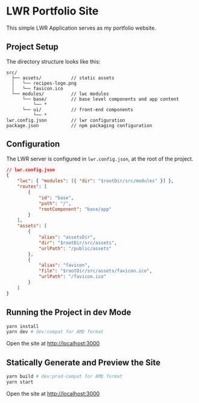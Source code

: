 # LWR Portfolio Site

This simple LWR Application serves as my portfolio website.

## Project Setup

The directory structure looks like this:

```
src/
  ├── assets/           // static assets
  │   └── recipes-logo.png
  |   └── favicon.ico
  └── modules/          // lwc modules
      └── base/         // base level components and app content
          └── *
      └── ui/           // front-end components
          └── *
lwr.config.json         // lwr configuration
package.json            // npm packaging configuration
```

## Configuration

The LWR server is configured in `lwr.config.json`, at the root of the project.

```json
// lwr.config.json
{
	"lwc": { "modules": [{ "dir": "$rootDir/src/modules" }] },
	"routes": [
		{
			"id": "base",
			"path": "/",
			"rootComponent": "base/app"
		}
	],
	"assets": [
		{
			"alias": "assetsDir",
			"dir": "$rootDir/src/assets",
			"urlPath": "/public/assets"
		},
		{
			"alias": "favicon",
			"file": "$rootDir/src/assets/favicon.ico",
			"urlPath": "/favicon.ico"
		}
	]
}
```

## Running the Project in dev Mode

```bash
yarn install
yarn dev # dev:compat for AMD format
```

Open the site at [http://localhost:3000](http://localhost:3000)

## Statically Generate and Preview the Site

```bash
yarn build # dev:prod-compat for AMD format
yarn start
```

Open the site at [http://localhost:3000](http://localhost:3000)
